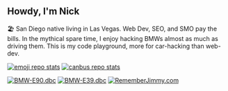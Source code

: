 ## Howdy, I'm Nick

🏖 San Diego native living in Las Vegas. Web Dev, SEO, and SMO pay the bills. In the mythical spare time, I enjoy hacking BMWs almost as much as driving them. This is my code playground, more for car-hacking than web-dev.

<!-- [![bmwcd.js stats][bmwcd-readme-stats]][url-bmwcd-repo] -->
<!-- [![npm install bmwcd.js][badge-bmwcd]][url-bmwcd-npm] -->
[![emoji repo stats][emoji-readme-stats]][url-emoji-repo] [![canbus repo stats][canbus-readme-stats]][url-canbus-repo]   

[![BMW-E90.dbc][badge-bmw-e90-dbc]][url-bmw-e90-dbc] [![BMW-E39.dbc][badge-bmw-e39-dbc]][url-bmw-e39-dbc] [![RememberJimmy.com][badge-rememberjimmy]][url-rememberjimmy]


<!-- ----------
     stat cards
     ---------- -->
[bmwcd-readme-stats]: https://github-readme-stats.vercel.app/api/pin?username=bmwcd&repo=bmwcd.js&bg_color=30,e96443,904e95&title_color=fff&text_color=fff&icon_color=fff&show_icons=true&count_private=true&hide=issues 
[canbus-readme-stats]: https://github-readme-stats.vercel.app/api/pin?username=nberlette&repo=canbus&bg_color=30,e96443,904e95&title_color=fff&text_color=fff&icon_color=fff&show_icons=true&count_private=true&hide=issues&
[emoji-readme-stats]: https://github-readme-stats.vercel.app/api/pin?username=nberlette&repo=emoji&bg_color=30,e96443,904e95&title_color=fff&text_color=fff&icon_color=fff&show_icons=true&count_private=true&hide=issues&
<!-- ----------
     repo links
     ---------- -->
[url-canbus-repo]: https://git.io/canbus
[url-emoji-repo]: https://github.com/nberlette/emoji
[url-bmwcd-repo]: https://github.com/bmwcd/bmwcd.js
[url-bmwcd-npm]: https://www.npmjs.com/package/bmwcd.js
[url-rememberjimmy]: https://www.rememberjimmy.com
[url-bmw-e90-dbc]: https://raw.githubusercontent.com/nberlette/canbus/master/dbc/bmw-e90.dbc
[url-bmw-e39-dbc]: https://raw.githubusercontent.com/nberlette/canbus/master/dbc/bmw-e39.dbc
<!-- ----------
     badge imgs
     ---------- -->
[badge-bmwcd]: https://img.shields.io/badge/%20&#128663;&nbsp;&nbsp;npm&nbsp;install-bmwcd.js-red
[badge-rememberjimmy]: https://img.shields.io/badge/&#10084;-RememberJimmy.com-3f3d56
[badge-bmw-e90-dbc]: https://img.shields.io/badge/-BMW&dash;E90.dbc&nbsp;&#128663;-blue
[badge-bmw-e39-dbc]: https://img.shields.io/badge/-BMW&dash;E39.dbc-8dddff
